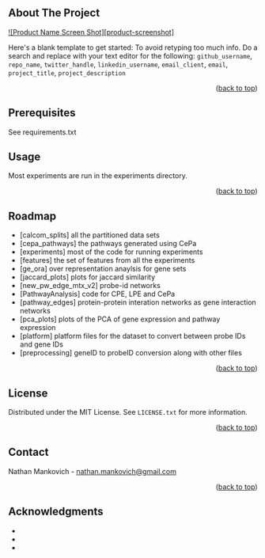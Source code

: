 
<!-- ABOUT THE PROJECT -->
## About The Project

[![Product Name Screen Shot][product-screenshot]](https://example.com)

Here's a blank template to get started: To avoid retyping too much info. Do a search and replace with your text editor for the following: `github_username`, `repo_name`, `twitter_handle`, `linkedin_username`, `email_client`, `email`, `project_title`, `project_description`

<p align="right">(<a href="#readme-top">back to top</a>)</p>





<!-- GETTING STARTED -->

## Prerequisites

See requirements.txt


<!-- USAGE EXAMPLES -->
## Usage

Most experiments are run in the experiments directory.

<p align="right">(<a href="#readme-top">back to top</a>)</p>



<!-- ROADMAP -->
## Roadmap

- [calcom_splits] all the partitioned data sets
- [cepa_pathways] the pathways generated using CePa
- [experiments] most of the code for running experiments
- [features] the set of features from all the experiments
- [ge_ora] over representation anaylsis for gene sets
- [jaccard_plots] plots for jaccard similarity
- [new_pw_edge_mtx_v2] probe-id networks
- [PathwayAnalysis] code for CPE, LPE and CePa
- [pathway_edges] protein-protein interation networks as gene interaction networks
- [pca_plots] plots of the PCA of gene expression and pathway expression
- [platform] platform files for the dataset to convert between probe IDs and gene IDs
- [preprocessing] geneID to probeID conversion along with other files



<p align="right">(<a href="#readme-top">back to top</a>)</p>


<!-- LICENSE -->
## License

Distributed under the MIT License. See `LICENSE.txt` for more information.

<p align="right">(<a href="#readme-top">back to top</a>)</p>



<!-- CONTACT -->
## Contact

Nathan Mankovich - nathan.mankovich@gmail.com

<p align="right">(<a href="#readme-top">back to top</a>)</p>


<!-- ACKNOWLEDGMENTS -->
## Acknowledgments

* []()
* []()
* []()

